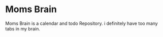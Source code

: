 # Moms Brain

Moms Brain is a calendar and todo Repository. 
i definitely have too many tabs in my brain.